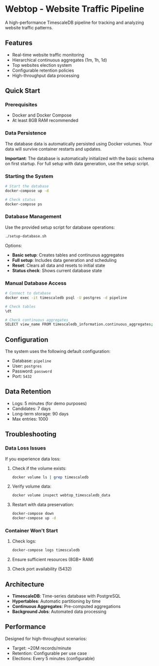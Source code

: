 # Webtop - Website Traffic Pipeline

A high-performance TimescaleDB pipeline for tracking and analyzing website traffic patterns.

## Features

- Real-time website traffic monitoring
- Hierarchical continuous aggregates (1m, 1h, 1d)
- Top websites election system
- Configurable retention policies
- High-throughput data processing

## Quick Start

### Prerequisites

- Docker and Docker Compose
- At least 8GB RAM recommended

### Data Persistence

The database data is automatically persisted using Docker volumes. Your data will survive container restarts and updates.

**Important**: The database is automatically initialized with the basic schema on first startup. For full setup with data generation, use the setup script.

### Starting the System

```bash
# Start the database
docker-compose up -d

# Check status
docker-compose ps
```

### Database Management

Use the provided setup script for database operations:

```bash
./setup-database.sh
```

Options:
- **Basic setup**: Creates tables and continuous aggregates
- **Full setup**: Includes data generation and scheduling
- **Reset**: Clears all data and resets to initial state
- **Status check**: Shows current database state

### Manual Database Access

```bash
# Connect to database
docker exec -it timescaledb psql -U postgres -d pipeline

# Check tables
\dt

# Check continuous aggregates
SELECT view_name FROM timescaledb_information.continuous_aggregates;
```

## Configuration

The system uses the following default configuration:
- Database: `pipeline`
- User: `postgres`
- Password: `password`
- Port: `5432`

## Data Retention

- Logs: 5 minutes (for demo purposes)
- Candidates: 7 days
- Long-term storage: 90 days
- Max entries: 1000

## Troubleshooting

### Data Loss Issues

If you experience data loss:

1. Check if the volume exists:
   ```bash
   docker volume ls | grep timescaledb
   ```

2. Verify volume data:
   ```bash
   docker volume inspect webtop_timescaledb_data
   ```

3. Restart with data preservation:
   ```bash
   docker-compose down
   docker-compose up -d
   ```

### Container Won't Start

1. Check logs:
   ```bash
   docker-compose logs timescaledb
   ```

2. Ensure sufficient resources (8GB+ RAM)

3. Check port availability (5432)

## Architecture

- **TimescaleDB**: Time-series database with PostgreSQL
- **Hypertables**: Automatic partitioning by time
- **Continuous Aggregates**: Pre-computed aggregations
- **Background Jobs**: Automated data processing

## Performance

Designed for high-throughput scenarios:
- Target: ~20M records/minute
- Retention: Configurable per use case
- Elections: Every 5 minutes (configurable)




